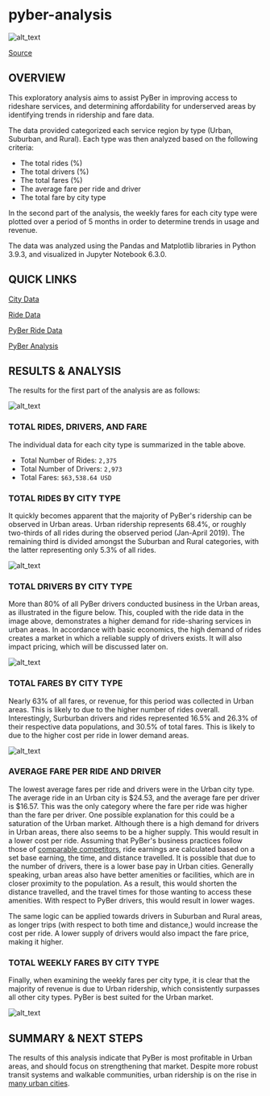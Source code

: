 # pyber-analysis

![alt_text](https://github.com/farwaali08/pyber-analysis/blob/4796dc8c3d14b6a5c595430828bd277bf8bcf3cd/ridesharing_future.png.webp)

[Source](https://www.theengineblock.com/uber-lyft-and-the-culture-of-ridesharing-can-it-survive/)

## OVERVIEW

This exploratory analysis aims to assist PyBer in improving access to rideshare services, and determining affordability for underserved areas by identifying trends in ridership and fare data. 

The data provided categorized each service region by type (Urban, Suburban, and Rural). Each type was then analyzed based on the following criteria:

* The total rides (%)
* The total drivers (%)
* The total fares (%)
* The average fare per ride and driver
* The total fare by city type

In the second part of the analysis, the weekly fares for each city type were plotted over a period of 5 months in order to determine trends in usage and revenue.

The data was analyzed using the Pandas and Matplotlib libraries in Python 3.9.3, and visualized in Jupyter Notebook 6.3.0.

## QUICK LINKS

[City Data](https://github.com/farwaali08/pyber-analysis/blob/c756bf2e18c8f727e5f3b5a21dd6413296f45aa2/Resources/city_data.csv)

[Ride Data](https://github.com/farwaali08/pyber-analysis/blob/c756bf2e18c8f727e5f3b5a21dd6413296f45aa2/Resources/ride_data.csv)

[PyBer Ride Data](https://github.com/farwaali08/pyber-analysis/blob/c756bf2e18c8f727e5f3b5a21dd6413296f45aa2/Resources/PyBer_ride_data.csv)

[PyBer Analysis](https://github.com/farwaali08/pyber-analysis/blob/c756bf2e18c8f727e5f3b5a21dd6413296f45aa2/Resources/PyBer_Challenge_starter.ipynb)

## RESULTS & ANALYSIS

The results for the first part of the analysis are as follows:

![alt_text](https://github.com/farwaali08/pyber-analysis/blob/7a7c6f235fe04ef779c1b2a9657866a4692dbf8d/pyber_summary_df.png)



### TOTAL RIDES, DRIVERS, AND FARE

The individual data for each city type is summarized in the table above.

   * Total Number of Rides:   `2,375`
   * Total Number of Drivers: `2,973`
   * Total Fares:             `$63,538.64 USD`



### TOTAL RIDES BY CITY TYPE

It quickly becomes apparent that the majority of PyBer's ridership can be observed in Urban areas. Urban ridership represents 68.4%, or roughly two-thirds of all rides during the observed period (Jan-April 2019). The remaining third is divided amongst the Suburban and Rural categories, with the latter representing only 5.3% of all rides.

![alt_text](https://github.com/farwaali08/pyber-analysis/blob/9764daf1a95a3ab1089e8b065326dd3fe3670ab0/total-rides.png)




### TOTAL DRIVERS BY CITY TYPE

More than 80% of all PyBer drivers conducted business in the Urban areas, as illustrated in the figure below. This, coupled with the ride data in the image above, demonstrates a higher demand for ride-sharing services in urban areas. In accordance with basic economics, the high demand of rides creates a market in which a reliable supply of drivers exists. It will also impact pricing, which will be discussed later on.

![alt_text](https://github.com/farwaali08/pyber-analysis/blob/c9c6319723a4f40fe3bf6f008dda72feae064c6d/total_drivers.png)




### TOTAL FARES BY CITY TYPE

Nearly 63% of all fares, or revenue, for this period was collected in Urban areas. This is likely to due to the higher number of rides overall. Interestingly, Surburban drivers and rides represented 16.5% and 26.3% of their respective data populations, and 30.5% of total fares. This is likely to due to the higher cost per ride in lower demand areas.

![alt_text](https://github.com/farwaali08/pyber-analysis/blob/abde4f6cb9f45de6641f819cef3e723b11d49459/total_fares.png)




### AVERAGE FARE PER RIDE AND DRIVER 

The lowest average fares per ride and drivers were in the Urban city type. The average ride in an Urban city is $24.53, and the average fare per driver is $16.57. This was the only category where the fare per ride was higher than the fare per driver. One possible explanation for this could be a saturation of the Urban market. Although there is a high demand for drivers in Urban areas, there also seems to be a higher supply. This would result in a lower cost per ride. Assuming that PyBer's business practices follow those of [comparable competitors](https://help.lyft.com/hc/en-ca/articles/115013080008-How-ride-earnings-are-calculated#calc), ride earnings are calculated based on a set base earning, the time, and distance travelled. It is possible that due to the number of drivers, there is a lower base pay in Urban cities. Generally speaking, urban areas also have better amenities or facilities, which are in closer proximity to the population. As a result, this would shorten the distance travelled, and the travel times for those wanting to access these amenities. With respect to PyBer drivers, this would result in lower wages.

The same logic can be applied towards drivers in Suburban and Rural areas, as longer trips (with respect to both time and distance,) would increase the cost per ride. A lower supply of drivers would also impact the fare price, making it higher.



### TOTAL WEEKLY FARES BY CITY TYPE

Finally, when examining the weekly fares per city type, it is clear that the majority of revenue is due to Urban ridership, which consistently surpasses all other city types. PyBer is best suited for the Urban market.

![alt_text](https://github.com/farwaali08/pyber-analysis/blob/2d8c53cbd48c520280f22a518a84a69902929465/Final_Line_Graph.png)

## SUMMARY & NEXT STEPS

The results of this analysis indicate that PyBer is most profitable in Urban areas, and should focus on strengthening that market. Despite more robust transit systems and walkable communities, urban ridership is on the rise in [many urban cities](https://www.cbc.ca/news/canada/toronto/the-ttc-is-losing-more-revenue-to-uber-and-lyft-than-to-fare-evasion-report-1.5907788).
